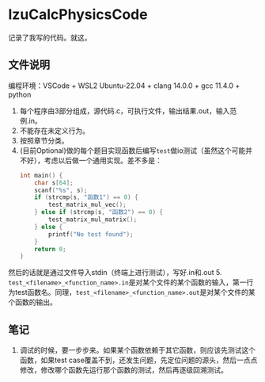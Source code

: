# lzuCalcPhysicsCode

记录了我写的代码。就这。

## 文件说明

编程环境：VSCode + WSL2 Ubuntu-22.04 + clang 14.0.0 + gcc 11.4.0 + python 

1. 每个程序由3部分组成，源代码.c，可执行文件，输出结果.out，输入范例.in。
2. 不能存在未定义行为。
3. 按照章节分类。
4. (目前Optional)做的每个题目实现函数后编写`test`做io测试（虽然这个可能并不好），考虑以后做一个通用实现。差不多是：
    ```c
    int main() {
        char s[64];
        scanf("%s", s);
        if (strcmp(s, "函数1") == 0) {
            test_matrix_mul_vec();
        } else if (strcmp(s, "函数2") == 0) {
            test_matrix_mul_matrix();
        } else {
            printf("No test found");
        }
        return 0;
    }
    ```
然后的话就是通过文件导入stdin（终端上进行测试），写好.in和.out
5. `test_<filename>_<function_name>.in`是对某个文件的某个函数的输入，第一行为test函数名。同理，`test_<filename>_<function_name>.out`是对某个文件的某个函数的输出。

## 笔记

1. 调试的时候，要一步步来。如果某个函数依赖于其它函数，则应该先测试这个函数，如果test case覆盖不到，还发生问题，先定位问题的源头，然后一点点修改，修改哪个函数先运行那个函数的测试，然后再逐级回溯测试。